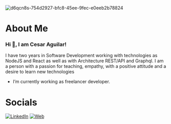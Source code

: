 ![d6qcn8s-754d2927-bfc8-45ee-9fec-e0eeb2b78824](https://user-images.githubusercontent.com/32846528/212160354-af370dbb-1003-4b64-a43e-e85747cb9652.gif)

# About Me
### Hi 👋, I am Cesar Aguilar!

I have two years in Software Development working with technologies as NodeJS and React as well
as with Architecture REST/API and Graphql. I am a person with a passion for teaching, empathy,
with a positive attitude and a desire to learn new technologies

- I’m currently working as freelancer developer.

# Socials
[![LinkedIn](https://img.shields.io/badge/LinkedIn-%230077B5.svg?logo=linkedin&logoColor=white)](https://www.linkedin.com/in/c%C3%A9sar-a-aguilar-rodr%C3%ADguez-443959168/) [![Web](https://img.shields.io/badge/Personal%20site-web-blue)](https://personal-cvu.vercel.app/) 

